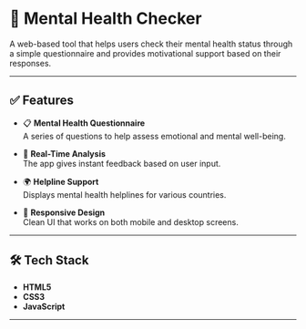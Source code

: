 # 🧠 Mental Health Checker

A web-based tool that helps users check their mental health status through a simple questionnaire and provides motivational support based on their responses.

---

## ✅ Features

- 📋 **Mental Health Questionnaire**  
  A series of questions to help assess emotional and mental well-being.

- 🎯 **Real-Time Analysis**  
  The app gives instant feedback based on user input.

- 🌍 **Helpline Support**  
  Displays mental health helplines for various countries.

- 📱 **Responsive Design**  
  Clean UI that works on both mobile and desktop screens.

---

## 🛠️ Tech Stack

- **HTML5**
- **CSS3**
- **JavaScript** 

---
